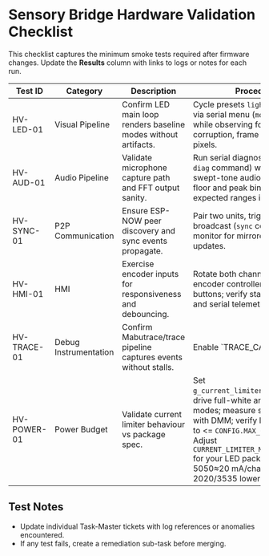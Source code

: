 # Sensory Bridge Hardware Validation Checklist

This checklist captures the minimum smoke tests required after firmware changes. Update the **Results** column with links to logs or notes for each run.

| Test ID | Category | Description | Procedure | Result |
|---------|----------|-------------|-----------|--------|
| HV-LED-01 | Visual Pipeline | Confirm LED main loop renders baseline modes without artifacts. | Cycle presets `lightshow_modes.h` via serial menu (`mode` command) while observing for color corruption, frame drops, or stuck pixels. | Pending |
| HV-AUD-01 | Audio Pipeline | Validate microphone capture path and FFT output sanity. | Run serial diagnostics (`audio diag` command) while playing swept-tone audio; verify noise floor and peak bins against expected ranges in serial log. | Pending |
| HV-SYNC-01 | P2P Communication | Ensure ESP-NOW peer discovery and sync events propagate. | Pair two units, trigger sync broadcast (`sync` command), monitor for mirrored state updates. | Pending |
| HV-HMI-01 | HMI | Exercise encoder inputs for responsiveness and debouncing. | Rotate both channels of the dual encoder controller and press buttons; verify state transitions and serial telemetry. | Pending |
| HV-TRACE-01 | Debug Instrumentation | Confirm Mabutrace/trace pipeline captures events without stalls. | Enable `TRACE_CAT_LED | TRACE_CAT_CRITICAL` in `performance_optimized_trace.h`, run for 5 minutes, ensure no buffer overflows. | Pending |
| HV-POWER-01 | Power Budget | Validate current limiter behaviour vs package spec. | Set `g_current_limiter_enabled=true`; drive full-white and bright modes; measure supply current with DMM; verify limiter scales to <= `CONFIG.MAX_CURRENT_MA`. Adjust `CURRENT_LIMITER_MA_PER_CHANNEL` for your LED package (e.g., 5050≈20 mA/channel, 2020/3535 lower). | Pending |

## Test Notes
- Update individual Task-Master tickets with log references or anomalies encountered.
- If any test fails, create a remediation sub-task before merging.
